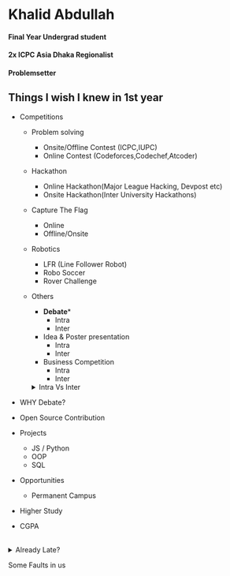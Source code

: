 # Khalid Abdullah
#### Final Year Undergrad student
#### 2x ICPC Asia Dhaka Regionalist
#### Problemsetter 


## Things I wish I knew in 1st year


- Competitions
  - Problem solving
    - Onsite/Offline Contest (ICPC,IUPC)
    - Online Contest (Codeforces,Codechef,Atcoder)
  - Hackathon
    - Online Hackathon(Major League Hacking, Devpost etc)
    - Onsite Hackathon(Inter University Hackathons)

   - Capture The Flag
     - Online
     - Offline/Onsite
   - Robotics
     - LFR (Line Follower Robot)
     - Robo Soccer
     - Rover Challenge
   - Others
     - **Debate***
       - Intra
       - Inter
     - Idea & Poster presentation
       - Intra
       - Inter
     - Business Competition
       - Intra
       - Inter  
      <details><summary>Intra Vs Inter</summary>
     Intra : Internal <br>
     Inter : External
     </details>

- WHY Debate?
       
- Open Source Contribution
  
- Projects
  - JS / Python
  - OOP
  - SQL
- Opportunities
  - Permanent Campus

- Higher Study
- CGPA
 
<br>
  <details>
    <summary>Already Late?</summary>
    6 months bootcamp
    
- Ready Enough?
  - Attention Span
  - Time Management 
  </details>


Some Faults in us
